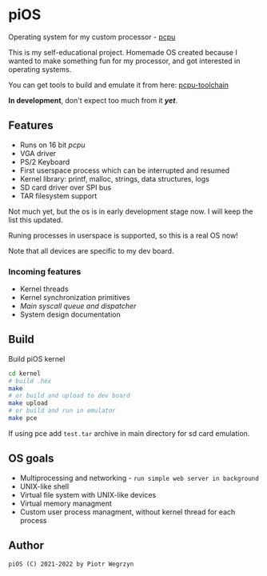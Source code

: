 # piOS
Operating system for my custom processor - [pcpu](https://github.com/piotro888/pcpu)

This is my self-educational project. Homemade OS created because I wanted to make something fun for my processor, and got interested in operating systems.

You can get tools to build and emulate it from here: [pcpu-toolchain](https://github.com/piotro888/pcpu-toolchain)

**In development**, don't expect too much from it ***yet***.

## Features 
* Runs on 16 bit *pcpu*
* VGA driver
* PS/2 Keyboard
* First userspace process which can be interrupted and resumed
* Kernel library: printf, malloc, strings, data structures, logs
* SD card driver over SPI bus
* TAR filesystem support

Not much yet, but the os is in early development stage now. I will keep the list this updated.

Runing processes in userspace is supported, so this is a real OS now!

Note that all devices are specific to my dev board.

### Incoming features
* Kernel threads
* Kernel synchronization primitives
* *Main syscall queue and dispatcher*
* System design documentation

## Build
Build piOS kernel
```bash
cd kernel
# build .hex
make
# or build and upload to dev board
make upload
# or build and run in emulator
make pce
```
If using pce add `test.tar` archive in main directory for sd card emulation.
## 

## OS goals
* Multiprocessing and networking - `run simple web server in background`
* UNIX-like shell
* Virtual file system with UNIX-like devices
* Virtual memory managment
* Custom user process managment, without kernel thread for each process

## Author
`piOS (C) 2021-2022 by Piotr Wegrzyn`